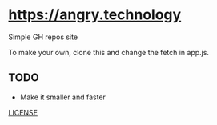 # <https://angry.technology>

Simple GH repos site

To make your own, clone this and change the fetch in app.js.

## TODO

* Make it smaller and faster

[LICENSE](./LICENSE.md)
